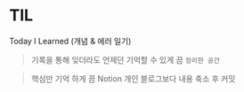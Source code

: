 # TIL
Today I Learned (개념 &amp; 에러 일기)

> 기록을 통해 잊더라도 언제던 기억할 수 있게 끔 `정리한 공간`


> 핵심만 기억 하게 끔 Notion 개인 블로그보다 내용 축소 후 커밋
